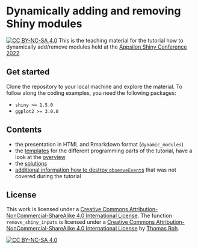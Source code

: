 # Dynamically adding and removing Shiny modules
[![CC BY-NC-SA 4.0][cc-by-nc-sa-shield]][cc-by-nc-sa]
This is the teaching material for the tutorial how to dynamically add/remove modules held at the [Appsilon Shiny Conference 2022](https://appsilon.com/2022-appsilon-shiny-conference/).

## Get started
Clone the repository to your local machine and explore the material. To follow along the coding examples, you need the following packages:

- `shiny >= 1.5.0`
- `ggplot2 >= 3.0.0`

## Contents

- the presentation in HTML and Rmarkdown format (`dynamic_modules`)
- the [templates](01_templates) for the different programming parts of the tutorial, have a look at the [overview](01_templates/overview_templates.md)
- the [solutions](02_solutions)
- [additional information how to destroy `observeEvent`s](03_additional_informatoin) that was not covered during the tutorial

## License


This work is licensed under a
[Creative Commons Attribution-NonCommercial-ShareAlike 4.0 International License][cc-by-nc-sa].
The function `remove_shiny_inputs` is licensed under a [Creative Commons Attribution-NonCommercial-ShareAlike 4.0 International License][cc-by-nc-sa] by [Thomas Roh](https://roh.engineering/posts/2020/02/shiny-add/removing-modules-dynamically/).

[![CC BY-NC-SA 4.0][cc-by-nc-sa-image]][cc-by-nc-sa]

[cc-by-nc-sa]: http://creativecommons.org/licenses/by-nc-sa/4.0/
[cc-by-nc-sa-image]: https://licensebuttons.net/l/by-nc-sa/4.0/88x31.png
[cc-by-nc-sa-shield]: https://img.shields.io/badge/License-CC%20BY--NC--SA%204.0-lightgrey.svg